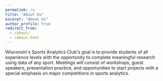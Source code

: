 ```yaml
---
permalink: /a
title: "About Us"
excerpt: "About Us"
author_profile: true
redirect_from: 
  - /about/
  - /about.html
---
```


Wisconsin's Sports Analytics Club's goal is to provide students of all experience levels with the opportunity to complete meaningful research using data of any sport. Meetings will consist of workshops, guest speakers, presentation practice, and opportunities to start projects with a special emphasis on major competitions in sports analytics. 

